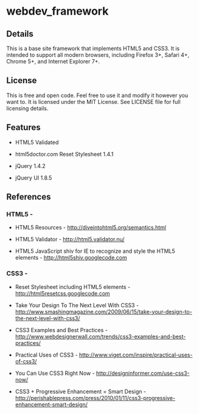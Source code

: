 webdev_framework
================

Details
-------

This is a base site framework that implements HTML5 and CSS3. It is intended to
support all modern browsers, including Firefox 3+, Safari 4+, Chrome 5+, and
Internet Explorer 7+.


License
-------

This is free and open code. Feel free to use it and modify it however you want
to. It is licensed under the MIT License. See LICENSE file for full licensing
details.


Features
--------

* HTML5 Validated

* html5doctor.com Reset Stylesheet 1.4.1

* jQuery 1.4.2

* jQuery UI 1.8.5


References
----------

### HTML5 -

* HTML5 Resources - <http://diveintohtml5.org/semantics.html>

* HTML5 Validator - <http://html5.validator.nu/>

* HTML5 JavaScript shiv for IE to recognize and style the HTML5 elements - <http://html5shiv.googlecode.com>


### CSS3 -

* Reset Stylesheet including HTML5 elements - <http://html5resetcss.googlecode.com>

* Take Your Design To The Next Level With CSS3 - <http://www.smashingmagazine.com/2009/06/15/take-your-design-to-the-next-level-with-css3/>

* CSS3 Examples and Best Practices - <http://www.webdesignerwall.com/trends/css3-examples-and-best-practices/>

* Practical Uses of CSS3 - <http://www.viget.com/inspire/practical-uses-of-css3/>

* You Can Use CSS3 Right Now - <http://designinformer.com/use-css3-now/>

* CSS3 + Progressive Enhancement = Smart Design - <http://perishablepress.com/press/2010/01/11/css3-progressive-enhancement-smart-design/>